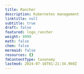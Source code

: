 ```yaml
---
title: Rancher
description: Kubernetes management
linktitle: null
subtitle: true
draft: false
featured: logo_rancher
weight: 9999
math: false
chem: false
mermaid: false
resources: {}
fmContentType: taxonomy
lastmod: 2024-07-16T01:21:34.960Z
---
```

